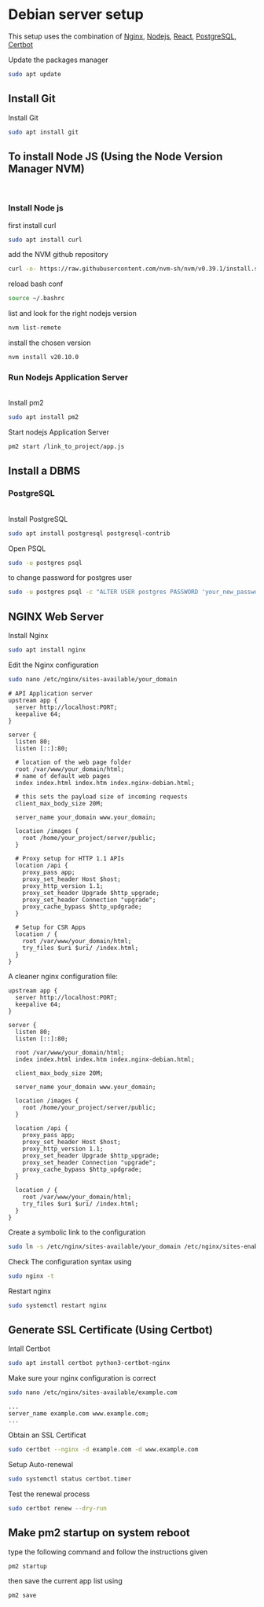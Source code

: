 # Debian server setup

This setup uses the combination of [Nginx](https://nginx.org/en/), [Nodejs](https://nodejs.org/en), [React](https://react.dev/), [PostgreSQL](https://www.postgresql.org/), [Certbot](https://certbot.eff.org/)

Update the packages manager

```bash
sudo apt update
```

## Install Git

Install Git

```bash
sudo apt install git
```

## To install Node JS (Using the Node Version Manager NVM)

<br>

### Install Node js

first install curl

```bash
sudo apt install curl
```

add the NVM github repository

```bash
curl -o- https://raw.githubusercontent.com/nvm-sh/nvm/v0.39.1/install.sh | bash
```

reload bash conf

```bash
source ~/.bashrc
```

list and look for the right nodejs version

```bash
nvm list-remote
```

install the chosen version

```bash
nvm install v20.10.0
```

### Run Nodejs Application Server

\
Install pm2

```bash
sudo apt install pm2
```

Start nodejs Application Server

```bash
pm2 start /link_to_project/app.js
```

## Install a DBMS

### PostgreSQL

\
Install PostgreSQL

```bash
sudo apt install postgresql postgresql-contrib
```

Open PSQL

```bash
sudo -u postgres psql
```

to change password for postgres user

```bash
sudo -u postgres psql -c "ALTER USER postgres PASSWORD 'your_new_password';"
```

## NGINX Web Server

Install Nginx

```bash
sudo apt install nginx
```

Edit the Nginx configuration

```bash
sudo nano /etc/nginx/sites-available/your_domain
```

```nginx
# API Application server
upstream app {
  server http://localhost:PORT;
  keepalive 64;
}

server {
  listen 80;
  listen [::]:80;

  # location of the web page folder
  root /var/www/your_domain/html;
  # name of default web pages
  index index.html index.htm index.nginx-debian.html;

  # this sets the payload size of incoming requests
  client_max_body_size 20M;

  server_name your_domain www.your_domain;

  location /images {
    root /home/your_project/server/public;
  }

  # Proxy setup for HTTP 1.1 APIs
  location /api {
    proxy_pass app;
    proxy_set_header Host $host;
    proxy_http_version 1.1;
    proxy_set_header Upgrade $http_upgrade;
    proxy_set_header Connection "upgrade";
    proxy_cache_bypass $http_updgrade;
  }

  # Setup for CSR Apps
  location / {
    root /var/www/your_domain/html;
    try_files $uri $uri/ /index.html;
  }
}
```

A cleaner nginx configuration file:

```nginx
upstream app {
  server http://localhost:PORT;
  keepalive 64;
}

server {
  listen 80;
  listen [::]:80;

  root /var/www/your_domain/html;
  index index.html index.htm index.nginx-debian.html;

  client_max_body_size 20M;

  server_name your_domain www.your_domain;

  location /images {
    root /home/your_project/server/public;
  }

  location /api {
    proxy_pass app;
    proxy_set_header Host $host;
    proxy_http_version 1.1;
    proxy_set_header Upgrade $http_upgrade;
    proxy_set_header Connection "upgrade";
    proxy_cache_bypass $http_updgrade;
  }

  location / {
    root /var/www/your_domain/html;
    try_files $uri $uri/ /index.html;
  }
}
```

Create a symbolic link to the configuration

```bash
sudo ln -s /etc/nginx/sites-available/your_domain /etc/nginx/sites-enabled/
```

Check The configuration syntax using

```bash
sudo nginx -t
```

Restart nginx

```bash
sudo systemctl restart nginx
```

## Generate SSL Certificate (Using Certbot)

Intall Certbot

```bash
sudo apt install certbot python3-certbot-nginx
```

Make sure your nginx configuration is correct

```bash
sudo nano /etc/nginx/sites-available/example.com
```

```nginx
...
server_name example.com www.example.com;
...
```

Obtain an SSL Certificat

```bash
sudo certbot --nginx -d example.com -d www.example.com
```

Setup Auto-renewal

```bash
sudo systemctl status certbot.timer
```

Test the renewal process

```bash
sudo certbot renew --dry-run
```

## Make pm2 startup on system reboot

type the following command and follow the instructions given

```bash
pm2 startup
```

then save the current app list using

```bash
pm2 save
```

